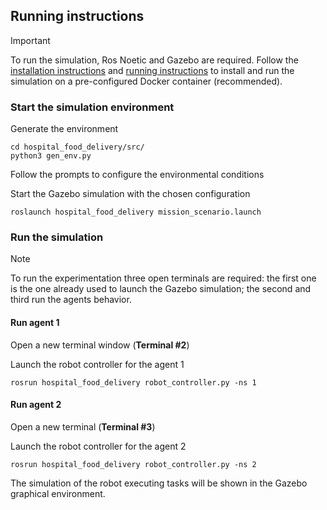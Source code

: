 ## Running instructions

>[!IMPORTANT]
> To run the simulation, Ros Noetic and Gazebo are required.
> Follow the [installation instructions](../README.md#installation) and [running instructions](../README.md#running-instructions) to install and run the simulation on a pre-configured Docker container (recommended).

### Start the simulation environment

Generate the environment
```
cd hospital_food_delivery/src/
python3 gen_env.py
```
Follow the prompts to configure the environmental conditions

Start the Gazebo simulation with the chosen configuration
```
roslaunch hospital_food_delivery mission_scenario.launch
```

### Run the simulation
> [!NOTE]  
> To run the experimentation three open terminals are required: the first one is the one already used to launch the Gazebo simulation; the second and third run the agents behavior.

#### Run agent 1
Open a new terminal window (**Terminal #2**)
    
Launch the robot controller for the agent 1
```
rosrun hospital_food_delivery robot_controller.py -ns 1
```

#### Run agent 2
Open a new terminal (**Terminal #3**)

Launch the robot controller for the agent 2
```
rosrun hospital_food_delivery robot_controller.py -ns 2
```

The simulation of the robot executing tasks will be shown in the Gazebo graphical environment.